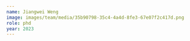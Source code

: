 ```yaml
---
name: Jiangwei Weng
image: images/team/media/35b90798-35c4-4a4d-8fe3-67e07f2c417d.png
role: phd
year: 2023
---
```

